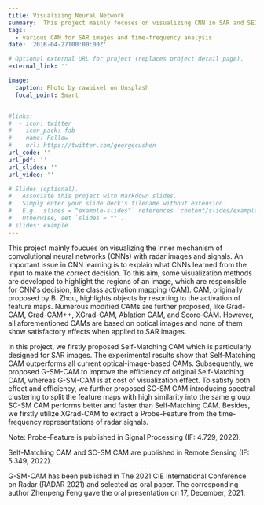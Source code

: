 ```yaml
---
title: Visualizing Neural Network
summary:  This project mainly focuses on visualizing CNN in SAR and SEI scenarios.
tags:
  - various CAM for SAR images and time-frequency analysis
date: '2016-04-27T00:00:00Z'

# Optional external URL for project (replaces project detail page).
external_link: ''

image:
  caption: Photo by rawpixel on Unsplash
  focal_point: Smart


#links:
#  - icon: twitter
#    icon_pack: fab
#    name: Follow
#    url: https://twitter.com/georgecushen
url_code: ''
url_pdf: ''
url_slides: ''
url_video: ''

# Slides (optional).
#   Associate this project with Markdown slides.
#   Simply enter your slide deck's filename without extension.
#   E.g. `slides = "example-slides"` references `content/slides/example-slides.md`.
#   Otherwise, set `slides = ""`.
# slides: example
---
```


This project mainly foucues on visualizing the inner mechanism of convolutional neural networks (CNNs) with radar images and signals.
An important issue in CNN learning is to explain what CNNs learned from the input to make the correct decision. To this aim, some visualization methods are developed to highlight the regions of an image, which are responsible for
CNN's decision, like class activation mapping (CAM). CAM, originally proposed by B. Zhou, highlights objects by resorting to the activation of feature maps. Numerous modified CAMs are further
proposed, like Grad-CAM, Grad-CAM++, XGrad-CAM, Ablation CAM, and Score-CAM. However, all aforementioned CAMs are based on optical images and none of them show satisfactory effects when applied to SAR images.

In this project, we firstly proposed Self-Matching CAM which is particularly designed for SAR images. The experimental results show that Self-Matching CAM outperforms all current optical-image-based CAMs. Subsequently, we proposed
G-SM-CAM to improve the efficiency of original Self-Matching CAM, whereas G-SM-CAM is at cost of visualization effect. To satisfy both effect and efficiency, we  further proposed SC-SM CAM introducing spectral clustering to split the feature maps with high similarity into the same group. SC-SM CAM performs better and faster than Self-Matching CAM.
Besides, we firstly utilize XGrad-CAM to extract a Probe-Feature from the time-frequency representations of radar signals.

Note: 
Probe-Feature is published in Signal Processing (IF: 4.729, 2022).

Self-Matching CAM and SC-SM CAM are published in Remote Sensing (IF: 5.349, 2022).

G-SM-CAM has been published in The 2021 CIE International Conference on Radar (RADAR 2021) and selected as oral paper. The corresponding author Zhenpeng Feng gave the oral presentation on 17, December, 2021.